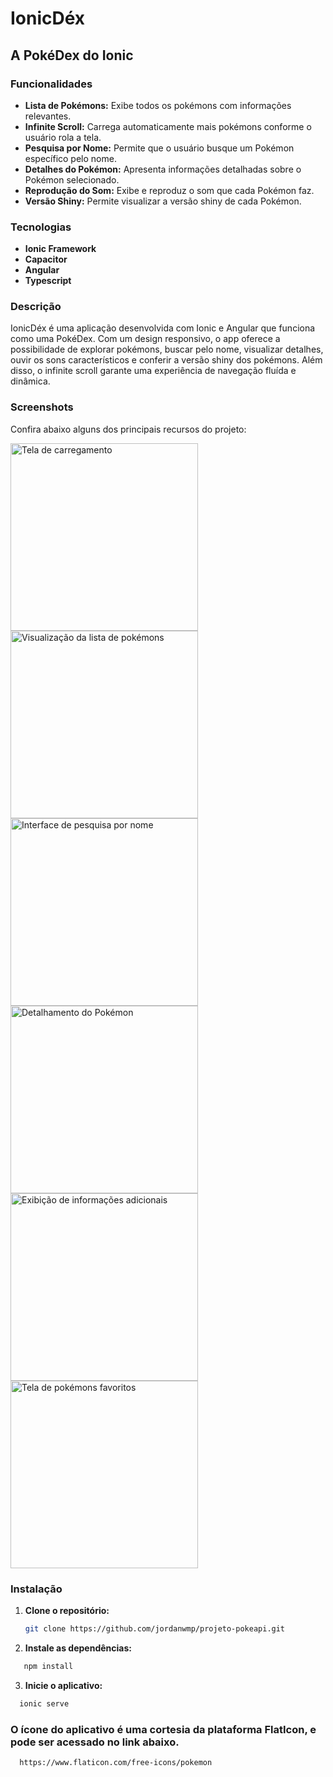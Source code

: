 # IonicDéx

## A PokéDex do Ionic

### Funcionalidades

- **Lista de Pokémons:** Exibe todos os pokémons com informações relevantes.  
- **Infinite Scroll:** Carrega automaticamente mais pokémons conforme o usuário rola a tela.  
- **Pesquisa por Nome:** Permite que o usuário busque um Pokémon específico pelo nome.  
- **Detalhes do Pokémon:** Apresenta informações detalhadas sobre o Pokémon selecionado.  
- **Reprodução do Som:** Exibe e reproduz o som que cada Pokémon faz.  
- **Versão Shiny:** Permite visualizar a versão shiny de cada Pokémon.

### Tecnologias

- **Ionic Framework**
- **Capacitor**
- **Angular**
- **Typescript**

### Descrição

IonicDéx é uma aplicação desenvolvida com Ionic e Angular que funciona como uma PokéDex. Com um design responsivo, o app oferece a possibilidade de explorar pokémons, buscar pelo nome, visualizar detalhes, ouvir os sons característicos e conferir a versão shiny dos pokémons. Além disso, o infinite scroll garante uma experiência de navegação fluída e dinâmica.

### Screenshots

Confira abaixo alguns dos principais recursos do projeto:

<img src="./mockups/1_loading.png" alt="Tela de carregamento" width="300" />
<img src="./mockups/2_lista.png" alt="Visualização da lista de pokémons" width="300" />
<img src="./mockups/3_pesquisa.png" alt="Interface de pesquisa por nome" width="300" />
<img src="./mockups/4_detalhe.png" alt="Detalhamento do Pokémon" width="300" />
<img src="./mockups/5_info.png" alt="Exibição de informações adicionais" width="300" />
<img src="./mockups/6_favoritos.png" alt="Tela de pokémons favoritos" width="300" />


### Instalação

1. **Clone o repositório:**

   ```bash
   git clone https://github.com/jordanwmp/projeto-pokeapi.git
   ```

2. **Instale as dependências:**

```bash
   npm install
```

3. **Inicie o aplicativo:**

```bash
  ionic serve
```

### O ícone do aplicativo é uma cortesia da plataforma FlatIcon, e pode ser acessado no link abaixo.

```bash
  https://www.flaticon.com/free-icons/pokemon
```